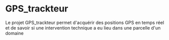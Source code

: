 # GPS_trackteur
Le projet GPS_trackteur permet d'acquérir des positions GPS en temps réel et de savoir si une intervention technique a eu lieu dans une parcelle d'un domaine
